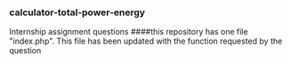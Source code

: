 ### calculator-total-power-energy
Internship assignment questions
####this repository has one file "index.php". This file has been updated with the function requested by the question
